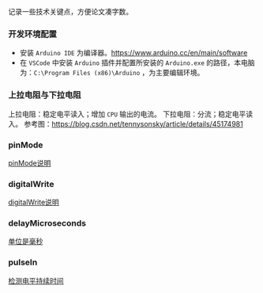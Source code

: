 记录一些技术关键点，方便论文凑字数。

### 开发环境配置

- 安装 `Arduino IDE` 为编译器。https://www.arduino.cc/en/main/software
- 在 `VSCode` 中安装 `Arduino` 插件并配置所安装的 `Arduino.exe` 的路径，本电脑为：`C:\Program Files (x86)\Arduino` ，为主要编辑环境。

### 上拉电阻与下拉电阻

上拉电阻：稳定电平读入；增加 `CPU` 输出的电流。
下拉电阻：分流；稳定电平读入。
参考图：https://blog.csdn.net/tennysonsky/article/details/45174981

### pinMode

[pinMode说明](http://www.taichi-maker.com/homepage/reference-index/arduino-code-reference/pinmode/)

### digitalWrite

[digitalWrite说明](http://www.taichi-maker.com/homepage/reference-index/arduino-code-reference/digitalwrite/)

### delayMicroseconds

[单位是毫秒](http://www.taichi-maker.com/homepage/reference-index/arduino-code-reference/delaymicroseconds/)

### pulseIn

[检测电平持续时间](http://www.taichi-maker.com/homepage/reference-index/arduino-code-reference/pulsein/)

